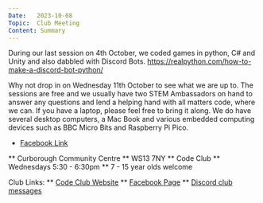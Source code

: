 ```yaml
---
Date:   2023-10-08
Topic:  Club Meeting
Content: Summary
---
```

During our last session on  4th October, we coded games in python, C# and Unity and also dabbled with Discord 
Bots.
https://realpython.com/how-to-make-a-discord-bot-python/

Why not drop in on Wednesday 11th October to see what we are up to. The sessions are free and we usually have two STEM Ambassadors on hand to answer any questions and lend a helping hand with all matters code, where we can. If you have a laptop, please feel free to bring it along. We do have several desktop computers, a Mac Book and various embedded computing devices such as BBC Micro Bits and Raspberry Pi Pico.

* [Facebook Link](https://www.facebook.com/720665616418529/posts/830282468790176)


** Curborough Community Centre
** WS13 7NY
** Code Club
** Wednesdays 5:30 - 6:30pm
** 7 - 15 year olds welcome

Club Links:
** [Code Club Website](https://lichfield-code-club.github.io/)
** [Facebook Page](https://www.facebook.com/LichfieldCoders)
** [Discord club messages](https://discord.gg/szz6xGK)
